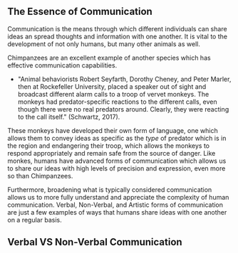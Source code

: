 ## The Essence of Communication
Communication is the means through which different individuals can share ideas an spread thoughts and information with one another.
It is vital to the development of not only humans, but many other animals as well.

Chimpanzees are an excellent example of another species which has effective communication capabilities.

- "Animal behaviorists Robert Seyfarth, Dorothy Cheney, and Peter Marler, then at Rockefeller University, placed a speaker out of sight and broadcast different alarm calls to a troop of vervet monkeys. The monkeys had predator-specific reactions to the different calls, even though there were no real predators around. Clearly, they were reacting to the call itself." (Schwartz, 2017).

These monkeys have developed their own form of language, one which allows them to convey ideas as specific as the *type* of predator which is in the region and endangering their troop, which allows the monkeys to respond appropriately and remain safe from the source of danger. Like monkes, humans have advanced forms of communication which allows us  to share our ideas with high levels of precision and expression, even more so than Chimpanzees.

Furthermore, broadening what is typically considered communication allows us to more fully understand and appreciate the complexity
of human communication. Verbal, Non-Verbal, and Artistic forms of communication are just a few examples of ways that humans share ideas with one another on a regular basis.

## Verbal VS Non-Verbal Communication
